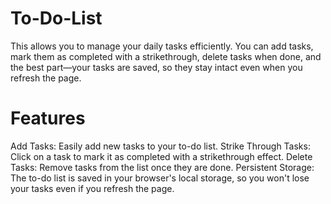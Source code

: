 # To-Do-List
This allows you to manage your daily tasks efficiently. You can add tasks, mark them as completed with a strikethrough, delete tasks when done, and the best part—your tasks are saved, so they stay intact even when you refresh the page.

# Features
Add Tasks: Easily add new tasks to your to-do list.
Strike Through Tasks: Click on a task to mark it as completed with a strikethrough effect.
Delete Tasks: Remove tasks from the list once they are done.
Persistent Storage: The to-do list is saved in your browser's local storage, so you won't lose your tasks even if you refresh the page.
